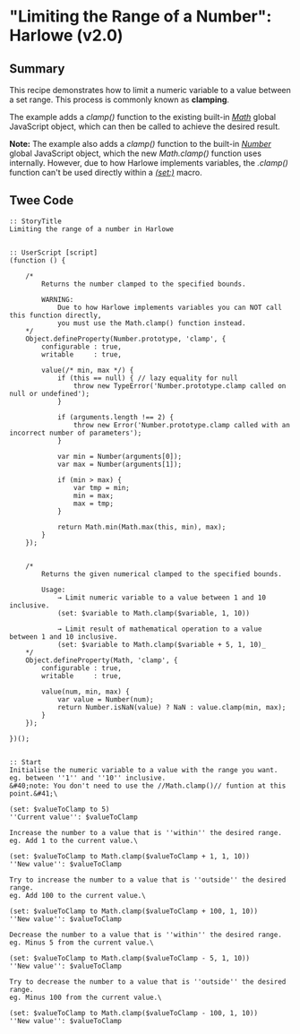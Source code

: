 # "Limiting the Range of a Number": Harlowe (v2.0)

## Summary

This recipe demonstrates how to limit a numeric variable to a value between a set range. This process is commonly known as **clamping**.

The example adds a *clamp()* function to the existing built-in [*Math*](https://developer.mozilla.org/en-US/docs/Web/JavaScript/Reference/Global_Objects/Math) global JavaScript object, which can then be called to achieve the desired result.

<div class="alertbox information"><strong>Note:</strong> The example also adds a <em>clamp()</em> function to the built-in <em><a href="https://developer.mozilla.org/en-US/docs/Web/JavaScript/Reference/Global_Objects/Number">Number</a></em> global JavaScript object, which the new <em>Math.clamp()</em> function uses internally. However, due to how Harlowe implements variables, the <em><Number>.clamp()</em> function can't be used directly within a <em><a href="https://twine2.neocities.org/#macro_set">(set:)</a></em> macro.</div>

## Twee Code

```
:: StoryTitle
Limiting the range of a number in Harlowe


:: UserScript [script]
(function () {

	/*
		Returns the number clamped to the specified bounds.

		WARNING:
			Due to how Harlowe implements variables you can NOT call this function directly,
			you must use the Math.clamp() function instead.
	*/
	Object.defineProperty(Number.prototype, 'clamp', {
		configurable : true,
		writable     : true,

		value(/* min, max */) {
			if (this == null) { // lazy equality for null
				throw new TypeError('Number.prototype.clamp called on null or undefined');
			}

			if (arguments.length !== 2) {
				throw new Error('Number.prototype.clamp called with an incorrect number of parameters');
			}

			var min = Number(arguments[0]);
			var max = Number(arguments[1]);

			if (min > max) {
				var tmp = min;
				min = max;
				max = tmp;
			}

			return Math.min(Math.max(this, min), max);
		}
	});


	/*
		Returns the given numerical clamped to the specified bounds.

		Usage:
			→ Limit numeric variable to a value between 1 and 10 inclusive.
			(set: $variable to Math.clamp($variable, 1, 10))

			→ Limit result of mathematical operation to a value between 1 and 10 inclusive.
			(set: $variable to Math.clamp($variable + 5, 1, 10)_
	*/
	Object.defineProperty(Math, 'clamp', {
		configurable : true,
		writable     : true,

		value(num, min, max) {
			var value = Number(num);
			return Number.isNaN(value) ? NaN : value.clamp(min, max);
		}
	});

})();


:: Start
Initialise the numeric variable to a value with the range you want.
eg. between ''1'' and ''10'' inclusive.
&#40;note: You don't need to use the //Math.clamp()// funtion at this point.&#41;\

(set: $valueToClamp to 5)
''Current value'': $valueToClamp

Increase the number to a value that is ''within'' the desired range.
eg. Add 1 to the current value.\

(set: $valueToClamp to Math.clamp($valueToClamp + 1, 1, 10))
''New value'': $valueToClamp

Try to increase the number to a value that is ''outside'' the desired range.
eg. Add 100 to the current value.\

(set: $valueToClamp to Math.clamp($valueToClamp + 100, 1, 10))
''New value'': $valueToClamp

Decrease the number to a value that is ''within'' the desired range.
eg. Minus 5 from the current value.\

(set: $valueToClamp to Math.clamp($valueToClamp - 5, 1, 10))
''New value'': $valueToClamp

Try to decrease the number to a value that is ''outside'' the desired range.
eg. Minus 100 from the current value.\

(set: $valueToClamp to Math.clamp($valueToClamp - 100, 1, 10))
''New value'': $valueToClamp

```
